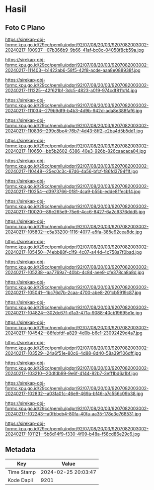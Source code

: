 # Hasil

## Foto C Plano

https://sirekap-obj-formc.kpu.go.id/29cc/pemilu/pdpr/92/07/08/20/03/9207082003002-20240217-100937--07b366b9-9b66-41af-bc8c-04058f8cb59a.jpg

https://sirekap-obj-formc.kpu.go.id/29cc/pemilu/pdpr/92/07/08/20/03/9207082003002-20240217-111403--b1422ab6-58f5-42f8-acde-aaa8e088938f.jpg

https://sirekap-obj-formc.kpu.go.id/29cc/pemilu/pdpr/92/07/08/20/03/9207082003002-20240217-111225--42f621b1-3dc5-4823-a019-974cdf811c14.jpg

https://sirekap-obj-formc.kpu.go.id/29cc/pemilu/pdpr/92/07/08/20/03/9207082003002-20240217-111034--279b9df9-b4b3-4d9b-942d-ada8e388faf6.jpg

https://sirekap-obj-formc.kpu.go.id/29cc/pemilu/pdpr/92/07/08/20/03/9207082003002-20240217-110836--299c8be4-76b7-4d43-8ff2-e2ba4d5b5dd1.jpg

https://sirekap-obj-formc.kpu.go.id/29cc/pemilu/pdpr/92/07/08/20/03/9207082003002-20240217-110650--bb5b2602-6386-40e3-926b-826caacaca04.jpg

https://sirekap-obj-formc.kpu.go.id/29cc/pemilu/pdpr/92/07/08/20/03/9207082003002-20240217-110448--25ec0c3c-87d6-4a56-bfcf-f86fd3794f1f.jpg

https://sirekap-obj-formc.kpu.go.id/29cc/pemilu/pdpr/92/07/08/20/03/9207082003002-20240217-110254--d3973766-0f81-4ca9-b55b-edde81fecb14.jpg

https://sirekap-obj-formc.kpu.go.id/29cc/pemilu/pdpr/92/07/08/20/03/9207082003002-20240217-110020--89e265e9-75e6-4cc6-8427-6a2c9376ddd5.jpg

https://sirekap-obj-formc.kpu.go.id/29cc/pemilu/pdpr/92/07/08/20/03/9207082003002-20240217-105802--c5a33200-1116-4077-a5fa-385e92cea8dc.jpg

https://sirekap-obj-formc.kpu.go.id/29cc/pemilu/pdpr/92/07/08/20/03/9207082003002-20240217-105450--74ebb88f-c1f9-4c07-a44d-4c758a7f0bad.jpg

https://sirekap-obj-formc.kpu.go.id/29cc/pemilu/pdpr/92/07/08/20/03/9207082003002-20240217-105238--aa7769a7-40bb-4c84-aee9-cfe378ca8a8d.jpg

https://sirekap-obj-formc.kpu.go.id/29cc/pemilu/pdpr/92/07/08/20/03/9207082003002-20240217-105041--1bc76d7b-2caa-4700-abe8-201cb5919c87.jpg

https://sirekap-obj-formc.kpu.go.id/29cc/pemilu/pdpr/92/07/08/20/03/9207082003002-20240217-104824--302dc67f-d1a3-471a-9088-40cb19695e1e.jpg

https://sirekap-obj-formc.kpu.go.id/29cc/pemilu/pdpr/92/07/08/20/03/9207082003002-20240217-104542--86febfdf-a829-4d0b-b6c1-23092429d4a7.jpg

https://sirekap-obj-formc.kpu.go.id/29cc/pemilu/pdpr/92/07/08/20/03/9207082003002-20240217-103529--24a6f51e-80c6-4d88-8d40-58a39f106dff.jpg

https://sirekap-obj-formc.kpu.go.id/29cc/pemilu/pdpr/92/07/08/20/03/9207082003002-20240217-103210--20dfdb99-9e6f-4144-82b7-3eff1bd6a1bf.jpg

https://sirekap-obj-formc.kpu.go.id/29cc/pemilu/pdpr/92/07/08/20/03/9207082003002-20240217-102832--a03fa01c-46e9-469a-bf46-a7c556c09b38.jpg

https://sirekap-obj-formc.kpu.go.id/29cc/pemilu/pdpr/92/07/08/20/03/9207082003002-20240217-102243--a0fbbeb4-80fa-40fa-aa35-178e3e768531.jpg

https://sirekap-obj-formc.kpu.go.id/29cc/pemilu/pdpr/92/07/08/20/03/9207082003002-20240217-101121--5b6d14f9-f330-4f09-b48a-f58cd86e29c6.jpg


## Metadata

| Key        | Value               |
| ---------- | ------------------- |
| Time Stamp | 2024-02-25 20:03:47 |
| Kode Dapil | 9201                |



